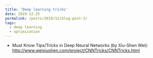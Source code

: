 ```yaml
---
title: 'Deep learning tricks'
date: 2019-12-25
permalink: /posts/2019/12/blog-post-2/
tags:
  - deep learning
  - optimization
---
```


* Must Know Tips/Tricks in Deep Neural Networks (by Xiu-Shen Wei):  
<http://www.weixiushen.com/project/CNNTricks/CNNTricks.html>
